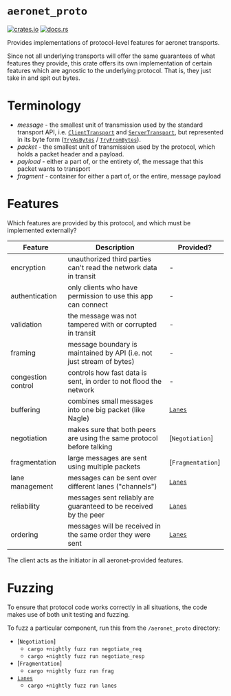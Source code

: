 # `aeronet_proto`

[![crates.io](https://img.shields.io/crates/v/aeronet_proto.svg)](https://crates.io/crates/aeronet_proto)
[![docs.rs](https://img.shields.io/docsrs/aeronet_proto)](https://docs.rs/aeronet_proto)

Provides implementations of protocol-level features for aeronet transports.

Since not all underlying transports will offer the same guarantees of what features they provide,
this crate offers its own implementation of certain features which are agnostic to the underlying
protocol. That is, they just take in and spit out bytes.

# Terminology

* *message* - the smallest unit of transmission used by the standard
  transport API, i.e. [`ClientTransport`] and [`ServerTransport`], but
  represented in its byte form ([`TryAsBytes`] / [`TryFromBytes`]).
* *packet* - the smallest unit of transmission used by the protocol, which
  holds a packet header and a payload.
* *payload* - either a part of, or the entirety of, the message that this
  packet wants to transport
* *fragment* - container for either a part of, or the entire, message payload

[`ClientTransport`]: aeronet::client::ClientTransport
[`ServerTransport`]: aeronet::server::ServerTransport
[`TryAsBytes`]: aeronet::TryAsBytes
[`TryFromBytes`]: aeronet::TryFromBytes

# Features

Which features are provided by this protocol, and which must be implemented
externally?

| Feature            | Description                                                           | Provided?         |
|--------------------|-----------------------------------------------------------------------|-------------------|
| encryption         | unauthorized third parties can't read the network data in transit     | -                 |
| authentication     | only clients who have permission to use this app can connect          | -                 |
| validation         | the message was not tampered with or corrupted in transit             | -                 |
| framing            | message boundary is maintained by API (i.e. not just stream of bytes) | -                 |
| congestion control | controls how fast data is sent, in order to not flood the network     | -                 |
| buffering          | combines small messages into one big packet (like Nagle)              | [`Lanes`]         |
| negotiation        | makes sure that both peers are using the same protocol before talking | [`Negotiation`]   |
| fragmentation      | large messages are sent using multiple packets                        | [`Fragmentation`] |
| lane management    | messages can be sent over different lanes ("channels")                | [`Lanes`]         |
| reliability        | messages sent reliably are guaranteed to be received by the peer      | [`Lanes`]         |
| ordering           | messages will be received in the same order they were sent            | [`Lanes`]         |

The client acts as the initiator in all aeronet-provided features.

# Fuzzing

To ensure that protocol code works correctly in all situations, the code
makes use of both unit testing and fuzzing.

To fuzz a particular component, run this from the `/aeronet_proto` directory:
* [`Negotiation`]
  * `cargo +nightly fuzz run negotiate_req`
  * `cargo +nightly fuzz run negotiate_resp`
* [`Fragmentation`]
  * `cargo +nightly fuzz run frag`
* [`Lanes`]
  * `cargo +nightly fuzz run lanes`

[`Lanes`]: lane::Lanes
